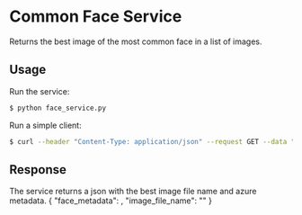 # Common Face Service
Returns the best image of the most common face in a list of images.

## Usage
Run the service:
```bash
$ python face_service.py
```
Run a simple client:
```bash
$ curl --header "Content-Type: application/json" --request GET --data "{\"images\":[<list of images>]}" http://127.0.0.1:5000/common_faces
```

## Response
The service returns a json with the best image file name and azure metadata. 
{
  "face_metadata": <face detect metadata>,
  "image_file_name": "<file name>"
}

